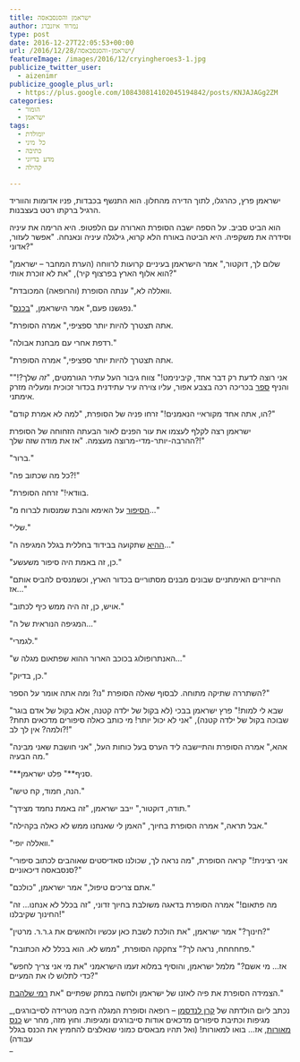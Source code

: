 ```yaml
---
title: ישראמן והסנסבאסה
author: נמרוד איזנברג
type: post
date: 2016-12-27T22:05:53+00:00
url: /2016/12/28/ישראמן-והסנסבאסה/
featureImage: /images/2016/12/cryingheroes3-1.jpg
publicize_twitter_user:
  - aizenimr
publicize_google_plus_url:
  - https://plus.google.com/108430814102045194842/posts/KNJAJAGg2ZM
categories:
  - הומור
  - ישראמן
tags:
  - יומולדת
  - כל מיני
  - כתיבה
  - מדע בדיוני
  - קהילה

---
```

ישראמן פרץ, כהרגלו, לתוך הדירה מהחלון. הוא התנשף בכבדות, פניו אדומות והווריד הרגיל ברקתו רטט בעצבנות.

הוא הביט סביב. על הספה ישבה הסופרת הארורה עם הלפטופ. היא הרימה את עיניה וסידרה את משקפיה. היא הביטה באורח הלא קרוא, גילגלה עיניה ונאנחה. "אפשר לעזור, אדוני?"

"שלום לך, דוקטור," אמר הישראמן בעיניים קרועות לרווחה (הערת המחבר &#8211; ישראמן הוא אלוף הארץ בפרצוף קיר), "את לא זוכרת אותי?"

"וואללה לא," ענתה הסופרת (והרופאה) המכובדת.

"נפגשנו פעם," אמר הישראמן, "[בכנס][1]."

"אתה תצטרך להיות יותר ספציפי," אמרה הסופרת.

"רדפת אחרי עם מבחנת אבולה."

"אתה תצטרך להיות יותר ספציפי," אמרה הסופרת.

"אני רוצה לדעת רק דבר אחד, קיבינימט!" צווח גיבור העל עתיר הגורמטים, "_זה_ שלך?!" והניף [ספר][2] בכריכה רכה בצבע אפור, עליו צוירה עיר עתידנית בכדור זכוכית ומעליה מזרק אימתני.

"הו, אתה אחד מקוראיי הנאמנים!" זרחו פניה של הסופרת, "למה לא אמרת קודם?"

ישראמן רצה לקלף לעצמו את עור הפנים לאור הבעתה הזחוחה של הסופרת ההרבה-יותר-מדי-מרוצה מעצמה. "אז את מודה שזה שלך?!"

"ברור."

"כל מה שכתוב פה?!"

"בוודאי!" זרחה הסופרת.

"[הסיפור][3] על האימא והבת שמנסות לברוח מ&#8230;"

"שלי."

"[ההיא][4] שתקועה בבידוד בחללית בגלל המגיפה ה&#8230;"

"כן, זה באמת היה סיפור משעשע."

"החייזרים האימתניים שבונים מבנים מסתוריים בכדור הארץ, וכשמנסים להביס אותם אז&#8230;"

"אויש, כן, זה היה ממש כיף לכתוב."

"המגיפה הנוראית של ה&#8230;"

"לגמרי."

"האנתרופולוג בכוכב הארור ההוא שפתאום מגלה ש&#8230;"

"כן, בדיוק."

השתררה שתיקה מתוחה. לבסוף שאלה הסופרת "נו? ומה אתה אומר על הספר?"

"שבא לי למות!" פרץ ישראמן בבכי (לא בקול של ילדה קטנה, אלא בקול של אדם בוגר שבוכה בקול של ילדה קטנה), "אני לא יכול יותר! מי כותב כאלה סיפורים מדכאים תחת? ולמה? אין לך לב?!"

"אהא," אמרה הסופרת והתיישבה ליד הערס בעל כוחות העל, "אני חושבת שאני מבינה מה הבעיה."

"\*\*סניף\*\*" פלט ישראמן.

"הנה, חמוד, קח טישו."

"תודה, דוקטור," ייבב ישראמן, "זה באמת נחמד מצידך."

"אבל תראה," אמרה הסופרת בחיוך, "האמן לי שאנחנו ממש לא כאלה בקהילה."

"וואללה יופי."

"אני רצינית!" קראה הסופרת, "מה נראה לך, שכולנו סאדיסטים שאוהבים לכתוב סיפורי סנסבאסה דיכאוניים?"

"אתם צריכים טיפול," אמר ישראמן, "כולכם."

"מה פתאום!" אמרה הסופרת בדאגה משולבת בחיוך זדוני, "זה בכלל לא אנחנו&#8230; זה החינוך שקיבלנו!"

"חינוך?" אמר ישראמן, "את הולכת לשבת כאן עכשיו ולהאשים את ג.ר.ר. מרטין?"

"פחחחחח, נראה לך?" צחקקה הסופרת, "ממש לא. הוא בכלל לא הכתובת."

"אז&#8230; מי אשם?" מלמל ישראמן, והוסיף במלוא זעמו הישראמני "את מי אני צריך לחפש כדי לתלוש לו את המעיים?"

הצמידה הסופרת את פיה לאזנו של ישראמן ולחשה במתק שפתיים "את [רמי שלהבת][5]."

_נכתב ליום הולדתה של [קרן לנדסמן][6] &#8211; רופאה וסופרת המגלה חיבה מטרידה לסייבורגים, מגיפות וכתיבת סיפורים מדכאים אודות סייבורגים ומגיפות. וחוץ מזה, מחר יש <a href="http://meorot.sf-f.org.il/2016/" target="_blank" rel="noopener noreferrer">כנס מאורות</a>, אז&#8230; בואו למאורות! (ואל תהיו מבאסים כמוני שנאלצים להחמיץ את הכנס בגלל עבודה)  
_

 [1]: /2016/04/13/%d7%99%d7%a9%d7%a8%d7%90-%d7%9b%d7%a0%d7%a1/
 [2]: http://www.blipanika.co.il/?p=3486
 [3]: http://www.sf-f.org.il/sf-f/old_site/story_1576.html
 [4]: http://www.blipanika.co.il/?p=1774
 [5]: http://www.blipanika.co.il/
 [6]: http://www.realitybugs.me/
